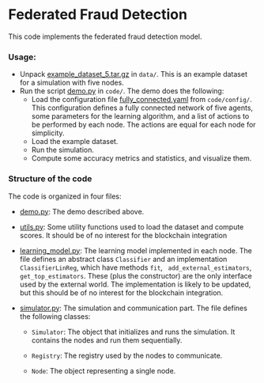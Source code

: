 # Federated Fraud Detection

This code implements the federated fraud detection model.



### Usage:

* Unpack [example_dataset_5.tar.gz](https://github.com/GabrieleSantin/federated_fraud_detection/blob/main/data/example_dataset_5.tar.gz) in `data/`. This is an example dataset for a simulation with five nodes.
* Run the script [demo.py](https://github.com/GabrieleSantin/federated_fraud_detection/blob/main/code/demo.py) in `code/`.  The demo does the following:
  * Load the configuration file [fully_connected.yaml](https://github.com/GabrieleSantin/federated_fraud_detection/blob/main/code/config/fully_connected.py) from `code/config/`. This configuration defines a fully connected network of five agents, some parameters for the learning algorithm, and a list of actions to be performed by each node. The actions are equal for each node for simplicity.
  * Load the example dataset.
  * Run the simulation.
  * Compute some accuracy metrics and statistics, and visualize them.



### Structure of the code

The code is organized in four files:

* [demo.py](https://github.com/GabrieleSantin/federated_fraud_detection/blob/main/code/demo.py): The demo described above.

* [utils.py](https://github.com/GabrieleSantin/federated_fraud_detection/blob/main/code/utils.py): Some utility functions used to load the dataset and compute scores. It should be of no interest for the blockchain integration

* [learning_model.py](https://github.com/GabrieleSantin/federated_fraud_detection/blob/main/code/learning_model.py): The learning model implemented in each node. The file defines an abstract class `Classifier` and an implementation `ClassifierLinReg`, which have methods `fit`, ` add_external_estimators`, `get_top_estimators`. These (plus the constructor) are the only interface used by the external world. The implementation is likely to be updated, but this should be of no interest for the blockchain integration.

* [simulator.py](https://github.com/GabrieleSantin/federated_fraud_detection/blob/main/code/simulator.py): The simulation and communication part. The file defines the following classes:

  * `Simulator`: The object that initializes and runs the simulation. It contains the nodes and run them sequentially.

  * `Registry`: The registry used by the nodes to communicate.

  * `Node`: The object representing a single node.

    

